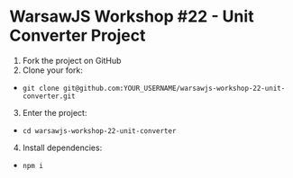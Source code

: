 WarsawJS Workshop #22 - Unit Converter Project
=

1. Fork the project on GitHub
2. Clone your fork:
  - `git clone git@github.com:YOUR_USERNAME/warsawjs-workshop-22-unit-converter.git`
3. Enter the project:
  - `cd warsawjs-workshop-22-unit-converter`
4. Install dependencies:
  - `npm i`
